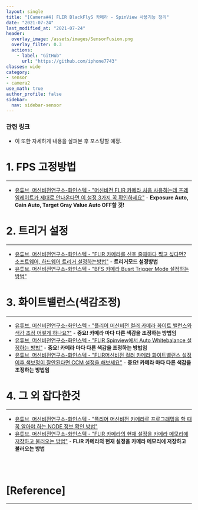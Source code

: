 ```yaml
---
layout: single
title: "[Camera#4] FLIR BlackFlyS 카메라 - SpinView 사용기능 정리"
date: "2021-07-24"
last_modified_at: "2021-07-24"
header:
  overlay_image: /assets/images/SensorFusion.png
  overlay_filter: 0.3
  actions:
    - label: "GitHub"
      url: "https://github.com/iphone7743"
classes: wide
category:
- sensor
- camera2
use_math: true
author_profile: false
sidebar:
  nav: sidebar-sensor
---
```






### 관련 링크 
* 이 또한 자세하게 내용을 살펴본 후 포스팅할 예정.   


# 1. FPS 고정방법  
---
* [유튜브, 머신비전연구소-화인스텍 - "머신비전 FLIR 카메라 처음 사용하는데 프레임레이트가 제대로 안나온다면 이 설정 3가지 꼭 확인하세요"](https://youtu.be/OHd0VLp-VCs)  - __Exposure Auto, Gain Auto, Target Gray Value Auto OFF할 것!__  



# 2. 트리거 설정  
---
* [유튜브, 머신비전연구소-화인스텍 - "FLIR 카메라를 신호 줄때마다 찍고 싶다면? 소프트웨어, 하드웨어 트리거 설정하는방법"](https://www.youtube.com/watch?v=WPAyzyxd8vE) - __트리거모드 설정방법__  
* [유튜브, 머신비전연구소-화인스텍 - "BFS 카메라 Busrt Trigger Mode 설정하는 방법"](https://youtu.be/OGUPxTkKuJ8)  



# 3. 화이트밸런스(색감조정)  
---
* [유튜브, 머신비전연구소-화인스텍 - "플리어 머신비전 컬러 카메라 화이트 밸런스와 색감 조정 어떻게 하나요?"](https://www.youtube.com/watch?v=UXdFTwj7ZlA) - __중요! 카메라 마다 다른 색감을 조정하는 방법임__  
* [유튜브, 머신비전연구소-화인스텍 - "FLIR Spinview에서 Auto Whitebalance 설정하는 방법"](https://www.youtube.com/watch?v=gpzVK2b9yLo) - __중요! 카메라 마다 다른 색감을 조정하는 방법임__  
* [유튜브, 머신비전연구소-화인스텍 - "FLIR머신비전 컬러 카메라 화이트밸런스 설정 이후 색보정이 잘안된다면 CCM 설정을 해보세요"](https://www.youtube.com/watch?v=2ST5pPOsQ6M) - __중요! 카메라 마다 다른 색감을 조정하는 방법임__ 



# 4. 그 외 잡다한것  
---
* [유튜브, 머신비전연구소-화인스텍 - "플리어 머신비전 카메라로 프로그래밍을 할 때 꼭 알아야 하는 NODE 정보 확인 방법"](https://www.youtube.com/watch?v=6c3enBa4vUM) 
* [유튜브, 머신비전연구소-화인스텍 - "FLIR 카메라의 현재 설정을 카메라 메모리에 저장하고 불러오는 방법"](https://www.youtube.com/watch?v=mppXHrVPlaQ) - __FLIR 카메라의 현재 설정을 카메라 메모리에 저장하고 불러오는 방법__  
<br/>
<br/>




# [Reference] 
--- 



<br/>
<br/>
<br/>